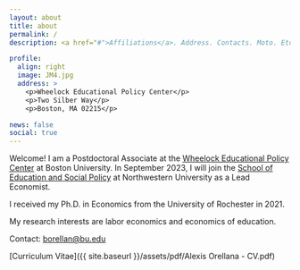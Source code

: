 ```yaml
---
layout: about
title: about
permalink: /
description: <a href="#">Affiliations</a>. Address. Contacts. Moto. Etc.

profile:
  align: right
  image: JM4.jpg
  address: >
    <p>Wheelock Educational Policy Center</p>
    <p>Two Silber Way</p>
    <p>Boston, MA 02215</p>

news: false
social: true
---
```


Welcome! I am a Postdoctoral Associate at the <a href="https://wheelockpolicycenter.org" target="_blank">Wheelock Educational Policy Center</a> at Boston University. In September 2023, I will join the <a href="https://www.sesp.northwestern.edu" target="_blank">School of Education and Social Policy</a> at Northwestern University as a Lead Economist.

I received my Ph.D. in Economics from the University of Rochester in 2021. 

My research interests are labor economics and economics of education.

Contact: <a href="mailto:borellan@bu.edu">borellan@bu.edu</a>

[Curriculum Vitae]({{ site.baseurl }}/assets/pdf/Alexis Orellana - CV.pdf)



